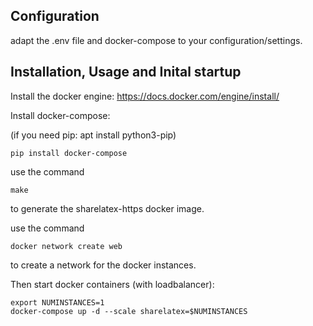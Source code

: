 ## Configuration 
adapt the .env file and docker-compose to your configuration/settings.

## Installation, Usage and Inital startup

Install the docker engine: https://docs.docker.com/engine/install/

Install docker-compose:

(if you need pip: apt install python3-pip)

```
pip install docker-compose
```


use the command 
```
make
```
to generate the sharelatex-https docker image.



use the command
```
docker network create web
```
to create a network for the docker instances.

Then start docker containers (with loadbalancer):
``` 
export NUMINSTANCES=1
docker-compose up -d --scale sharelatex=$NUMINSTANCES
```



